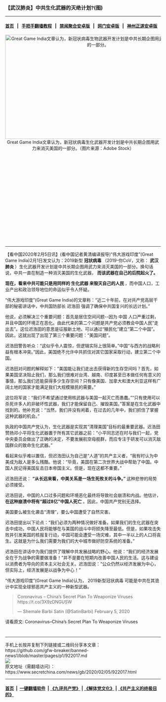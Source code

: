 ### 【武汉肺炎】中共生化武器的灭绝计划?(图)
------------------------

#### [首页](https://github.com/gfw-breaker/banned-news1/blob/master/README.md) &nbsp;&nbsp;|&nbsp;&nbsp; [手把手翻墙教程](https://github.com/gfw-breaker/guides/wiki) &nbsp;&nbsp;|&nbsp;&nbsp; [禁闻聚合安卓版](https://github.com/gfw-breaker/bn-android) &nbsp;&nbsp;|&nbsp;&nbsp; [网门安卓版](https://github.com/oGate2/oGate) &nbsp;&nbsp;|&nbsp;&nbsp; [神州正道安卓版](https://github.com/SzzdOgate/update) 



<div class="article_right" style="fone-color:#000">
 <p style="text-align:center">
  <img alt="Great Game India文章认为，新冠状病毒生物武器开发计划是中共长期企图用武力来消灭美国的一部分。" src="https://img3.secretchina.com/pic/2020/2-2/p2618002a628167520-ss.jpg" style="height:337px; width:600px"/>
  <br>
   Great Game India文章认为，新冠状病毒生化武器开发计划是中共长期企图用武力来消灭美国的一部分。（图片来源：Adobe Stock）
   <span id="hideid" name="hideid" style="color:red;display:none;">
    <span href="https://www.secretchina.com">
    </span>
   </span>
  </br>
 </p>
 <div id="txt-mid1-t21-2017">
  <ins class="adsbygoogle" data-ad-client="ca-pub-1276641434651360" data-ad-slot="2451032099" style="display:inline-block;width:336px;height:280px">
  </ins>
  

---


  </div>
 </div>
 <p>
  【看中国2020年2月5日讯】(看中国记者黄清编译报导)“伟大游戏印度”(Great Game India)2月1日发文认为：2019新型
  <strong>
   冠状病毒
  </strong>
  （2019-你CoV，又称：
  <strong>
   <span href="https://www.secretchina.com/news/gb/tag/武汉肺炎" target="_blank">
    武汉肺炎
   </span>
  </strong>
  ）生化武器开发计划是中共长期企图用武力来消灭美国的一部分。换句话说，中共一直在制造一种消灭美国的生化武器，
  <strong>
   而该武器在自己的后院起火了。
  </strong>
  <span id="hideid" name="hideid" style="color:red;display:none;">
   <span href="https://www.secretchina.com">
   </span>
  </span>
 </p>
 <p>
  <strong>
   现在，看来中共可能只是用同样的
   <span href="https://www.secretchina.com/news/gb/tag/生化武器" target="_blank">
    生化武器
   </span>
   来毁灭自己的人民
  </strong>
  ，而中国人口，工业产出和政治领导地位的命运似乎令人怀疑。
 </p>
 <p>
  “伟大游戏印度”(Great Game India)的文章称：“近二十年前，在对共产党高层干部的秘密讲话中，中共国防部长
  <span href="https://www.secretchina.com/news/gb/tag/迟浩田" target="_blank">
   迟浩田
  </span>
  强调了确保中共国复兴的长远计划。”
 </p>
 <p>
  他说，必须解决三个重要问题：首先是居住空间问题--因为
  <span href="https://www.secretchina.com" target="_blank">
   中国
  </span>
  人口严重过剩，并且中国的环境正在恶化。由此代来的第二个问题是共产党必须教会中国人民“走出去”。这位迟浩田的意思是征服新土地，可以通过“殖民化”建立“第二个中国”。因此，这就出现了出现了第三个重要问题：“美国问题”。
 </p>
 <p>
  迟浩田警告听众：“这似乎令人震惊，但逻辑实际上很简单。”中​​国“与西方的战略利益有根本冲突。”因此，美国绝不允许中共抓住对其它国家采取行动，建立第二个中国。
 </p>
 <p>
  迟浩田对问题的解释如下：“美国能让我们走出去获得新的生存空间吗？首先，如果美国坚决阻止我们，那么我们很难对台湾、越南、印度甚至日本做任何有意义的事情，那么我们还能获得多少生存空间？只有像美国、加拿大和澳大利亚这样有广阔土地的国家才能满足我们大规模殖民的需要。”
 </p>
 <p>
  这位将军说：“我们不希望通过使用核武器与美国一起灭亡而愚蠢。”“只有使用可以杀死许多人的非破坏性武器，我们才能保留自己、摧毁美国。”答案是在生化武器中找到的。他补充说：“当然，我们并没有闲着，在过去的几年中，我们抓住了掌握这种武器的机会。”
 </p>
 <p>
  执政的中国共产党认为，生化武器是实现其“清理美国”目标的最重要武器。迟浩田赞扬邓小平将生化武器置于所有其它武器之前：“小平同志还在时与我们一起，党中央委员会做出了正确的决定，不要发展航空母舰群，而应专注于研发可以消灭敌国群众的致命生化武器。”
 </p>
 <p>
  看起来似乎难以置信，但迟浩田认为自己是“人道”的共产主义者，“我有时认为中美成为敌人是多么残酷。他说：“毕竟，美国在第二次世界大战中帮助了中国。中国人民记得美国反击日本帝国主义。但是，现在这都不重要。”
 </p>
 <p>
  迟浩田还说：
  <strong>
   “从长远来看，中美关系是一场生死攸关的斗争。”
  </strong>
  这种悲惨的局势必须接受。
 </p>
 <p>
  迟浩田说，中国的人口过多问题和环境恶化最终将导致社会崩溃和内战。他估计，
  <strong>
   在这种崩溃中将有“超过8亿”中国人死亡
  </strong>
  。因此，中国共产党别无选择。
 </p>
 <p>
  美国要么被生化袭击“清理”，要么中国遭受了自然灾害。
 </p>
 <p>
  迟浩田提出以下论点：“我们必须为两种情况做好准备。如果我们的生化武器在突击中成功，中国人民将能够在与美国的战斗中将损失降至最低。但是，如果攻击失败并引发美国的核报复行动，中国可能会遭受一场灾难，其中一半以上的人口将丧生。这就是为什么我们需要为我们的大中城市做好防空系统的准备。”
 </p>
 <p>
  迟浩田在讲话中为我们提供了理解中共发展战略的野心。他说：“我们的经济发展全在于为战争的需要做准备！”并不是要在短期内改善中国人民的生活。这与建设以消费者为导向的资本主义社会无关。迟浩田说：“公众仍然以经济发展为中心，但实际上，经济发展是以战争为中心！”
 </p>
 <p>
  “伟大游戏印度”(Great Game India)认为，
  <span href="https://zh.wikipedia.org/wiki/2019%E6%96%B0%E5%9E%8B%E5%86%A0%E7%8B%80%E7%97%85%E6%AF%92%E7%96%AB%E6%83%85" target="_blank">
   2019新型冠状病毒
  </span>
  可能是中共在其诡计中实现全球邪恶共产主义的一种新型武器。
 </p>
 <blockquote class="twitter-tweet">
  <p dir="ltr" lang="en">
   Coronavirus – China’s Secret Plan To Weaponize Viruses
   <span href="https://t.co/3X9zDNGUSW">
    https://t.co/3X9zDNGUSW
   </span>
  </p>
  — Shemale Barbi Satin (@SatinBarbi)
  <span href="https://twitter.com/SatinBarbi/status/1224972657273245697?ref_src=twsrc%5Etfw">
   February 5, 2020
  </span>
 </blockquote>
 <p>
  <span href="https://greatgameindia.com/coronavirus-chinas-secret-plan-to-weaponize-viruses/">
   请看原文: Coronavirus–China’s Secret Plan To Weaponize Viruses
  </span>
 </p>
 <div>
  <p>
  </p>
 </div>
 <center>
  <div>
   <div id="txt-mid2-t22-2017" style="display: block;  max-height: 351px;  overflow: hidden;">
    <div id="SC-21xxx">
    </div>
    <ins class="adsbygoogle" data-ad-client="ca-pub-1276641434651360" data-ad-format="auto" data-ad-slot="4301710469" data-full-width-responsive="true" style="display:block">
    </ins>
   </div>
  </div>
 </center>
 <div style="padding-top:12px;">
 </div>
</div>

<hr/>
手机上长按并复制下列链接或二维码分享本文章：<br/>
https://github.com/gfw-breaker/banned-news1/blob/master/pages/p1/922017.md <br/>
<a href='https://github.com/gfw-breaker/banned-news1/blob/master/pages/p1/922017.md'><img src='https://github.com/gfw-breaker/banned-news1/blob/master/pages/p1/922017.md.png'/></a> <br/>
原文地址（需翻墙访问）：https://www.secretchina.com/news/gb/2020/02/05/922017.html


------------------------
#### [首页](https://github.com/gfw-breaker/banned-news1/blob/master/README.md) &nbsp;|&nbsp; [一键翻墙软件](https://github.com/gfw-breaker/nogfw/blob/master/README.md) &nbsp;| [《九评共产党》](https://github.com/gfw-breaker/9ping.md/blob/master/README.md#九评之一评共产党是什么) | [《解体党文化》](https://github.com/gfw-breaker/jtdwh.md/blob/master/README.md) | [《共产主义的终极目的》](https://github.com/gfw-breaker/gczydzjmd.md/blob/master/README.md)


<img src='http://gfw-breaker.win/banned-news/pages/p1/922017.md' width='0px' height='0px'/>